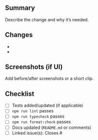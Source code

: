 ## Summary

Describe the change and why it’s needed.

## Changes

-
-

## Screenshots (if UI)

Add before/after screenshots or a short clip.

## Checklist

- [ ] Tests added/updated (if applicable)
- [ ] `npm run lint` passes
- [ ] `npm run typecheck` passes
- [ ] `npm run format:check` passes
- [ ] Docs updated (`README.md` or comments)
- [ ] Linked issue(s): Closes #
